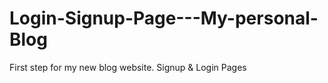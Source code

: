 # Login-Signup-Page---My-personal-Blog
First step for my new blog website. Signup &amp; Login Pages
